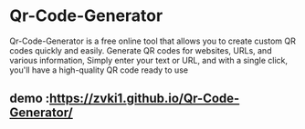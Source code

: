 # Qr-Code-Generator
Qr-Code-Generator is a free online tool that allows you to create custom QR codes quickly and easily. Generate QR codes for websites, URLs, and various information, Simply enter your text or URL, and with a single click,<br> you'll have a high-quality QR code ready to use 
## demo :https://zvki1.github.io/Qr-Code-Generator/ 
